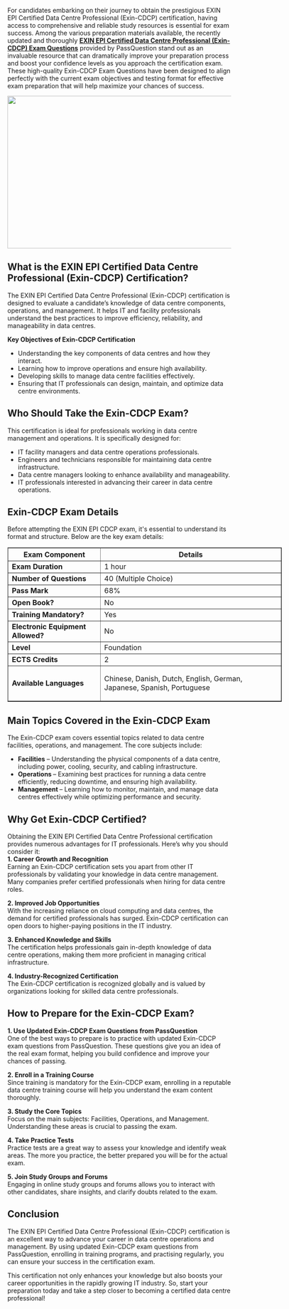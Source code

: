 <p>For candidates embarking on their journey to obtain the prestigious EXIN EPI Certified Data Centre Professional (Exin-CDCP) certification, having access to comprehensive and reliable study resources is essential for exam success. Among the various preparation materials available, the recently updated and thoroughly <strong><a href="https://www.passquestion.com/exin-cdcp.html">EXIN EPI Certified Data Centre Professional (Exin-CDCP) Exam Questions</a></strong> provided by PassQuestion stand out as an invaluable resource that can dramatically improve your preparation process and boost your confidence levels as you approach the certification exam. These high-quality Exin-CDCP&nbsp;Exam Questions have been designed to align perfectly with the current exam objectives and testing format for effective exam preparation that will help maximize your chances of success.<!-- notionvc: f161cc70-c2dd-4aee-9bc1-14f787b2e34c --></p>

<p><img alt="" src="https://www.passquestion.com/uploads/pqcom/images/20250320/10225e67c4059bd29389ebfb11c68a16.jpg" style="height:343px; width:618px" /></p>

<h2><strong>What is the EXIN EPI Certified Data Centre Professional (Exin-CDCP) Certification?</strong></h2>

<p>The EXIN EPI Certified Data Centre Professional (Exin-CDCP) certification is designed to evaluate a candidate&rsquo;s knowledge of data centre components, operations, and management. It helps IT and facility professionals understand the best practices to improve efficiency, reliability, and manageability in data centres.</p>

<p><strong>Key Objectives of Exin-CDCP Certification</strong></p>

<ul>
	<li>Understanding the key components of data centres and how they interact.</li>
	<li>Learning how to improve operations and ensure high availability.</li>
	<li>Developing skills to manage data centre facilities effectively.</li>
	<li>Ensuring that IT professionals can design, maintain, and optimize data centre environments.</li>
</ul>

<h2><strong>Who Should Take the Exin-CDCP Exam?</strong></h2>

<p>This certification is ideal for professionals working in data centre management and operations. It is specifically designed for:</p>

<ul>
	<li>IT facility managers and data centre operations professionals.</li>
	<li>Engineers and technicians responsible for maintaining data centre infrastructure.</li>
	<li>Data centre managers looking to enhance availability and manageability.</li>
	<li>IT professionals interested in advancing their career in data centre operations.</li>
</ul>

<h2><strong>Exin-CDCP Exam Details</strong></h2>

<p>Before attempting the EXIN EPI CDCP exam, it&#39;s essential to understand its format and structure. Below are the key exam details:</p>

<table border="1" style="width:618px">
	<thead>
		<tr>
			<th><strong>Exam Component</strong></th>
			<th><strong>Details</strong></th>
		</tr>
	</thead>
	<tbody>
		<tr>
			<td><strong>Exam Duration</strong></td>
			<td>1 hour</td>
		</tr>
		<tr>
			<td><strong>Number of Questions</strong></td>
			<td>40 (Multiple Choice)</td>
		</tr>
		<tr>
			<td><strong>Pass Mark</strong></td>
			<td>68%</td>
		</tr>
		<tr>
			<td><strong>Open Book?</strong></td>
			<td>No</td>
		</tr>
		<tr>
			<td><strong>Training Mandatory?</strong></td>
			<td>Yes</td>
		</tr>
		<tr>
			<td><strong>Electronic Equipment Allowed?</strong></td>
			<td>No</td>
		</tr>
		<tr>
			<td><strong>Level</strong></td>
			<td>Foundation</td>
		</tr>
		<tr>
			<td><strong>ECTS Credits</strong></td>
			<td>2</td>
		</tr>
		<tr>
			<td><strong>Available Languages</strong></td>
			<td>
			<p>Chinese, Danish, Dutch, English, German, Japanese, Spanish, Portuguese</p>
			</td>
		</tr>
	</tbody>
</table>

<h2><strong>Main Topics Covered in the Exin-CDCP Exam</strong></h2>

<p>The Exin-CDCP exam covers essential topics related to data centre facilities, operations, and management. The core subjects include:</p>

<ul>
	<li><strong>Facilities</strong> &ndash; Understanding the physical components of a data centre, including power, cooling, security, and cabling infrastructure.</li>
	<li><strong>Operations </strong>&ndash; Examining best practices for running a data centre efficiently, reducing downtime, and ensuring high availability.</li>
	<li><strong>Management </strong>&ndash; Learning how to monitor, maintain, and manage data centres effectively while optimizing performance and security.</li>
</ul>

<h2><strong>Why Get Exin-CDCP Certified?</strong></h2>

<p>Obtaining the EXIN EPI Certified Data Centre Professional certification provides numerous advantages for IT professionals. Here&rsquo;s why you should consider it:<br />
<strong>1. Career Growth and Recognition</strong><br />
Earning an Exin-CDCP certification sets you apart from other IT professionals by validating your knowledge in data centre management. Many companies prefer certified professionals when hiring for data centre roles.</p>

<p><strong>2. Improved Job Opportunities</strong><br />
With the increasing reliance on cloud computing and data centres, the demand for certified professionals has surged. Exin-CDCP certification can open doors to higher-paying positions in the IT industry.</p>

<p><strong>3. Enhanced Knowledge and Skills</strong><br />
The certification helps professionals gain in-depth knowledge of data centre operations, making them more proficient in managing critical infrastructure.</p>

<p><strong>4. Industry-Recognized Certification</strong><br />
The Exin-CDCP certification is recognized globally and is valued by organizations looking for skilled data centre professionals.</p>

<h2><strong>How to Prepare for the Exin-CDCP Exam?</strong></h2>

<p><strong>1. Use Updated Exin-CDCP Exam Questions from PassQuestion</strong><br />
One of the best ways to prepare is to practice with updated Exin-CDCP exam questions from PassQuestion. These questions give you an idea of the real exam format, helping you build confidence and improve your chances of passing.</p>

<p><strong>2. Enroll in a Training Course</strong><br />
Since training is mandatory for the Exin-CDCP exam, enrolling in a reputable data centre training course will help you understand the exam content thoroughly.</p>

<p><strong>3. Study the Core Topics</strong><br />
Focus on the main subjects: Facilities, Operations, and Management. Understanding these areas is crucial to passing the exam.</p>

<p><strong>4. Take Practice Tests</strong><br />
Practice tests are a great way to assess your knowledge and identify weak areas. The more you practice, the better prepared you will be for the actual exam.</p>

<p><strong>5. Join Study Groups and Forums</strong><br />
Engaging in online study groups and forums allows you to interact with other candidates, share insights, and clarify doubts related to the exam.</p>

<h2><strong>Conclusion</strong></h2>

<p>The EXIN EPI Certified Data Centre Professional (Exin-CDCP) certification is an excellent way to advance your career in data centre operations and management. By using updated Exin-CDCP exam questions from PassQuestion, enrolling in training programs, and practising regularly, you can ensure your success in the certification exam.</p>

<p>This certification not only enhances your knowledge but also boosts your career opportunities in the rapidly growing IT industry. So, start your preparation today and take a step closer to becoming a certified data centre professional!</p>
